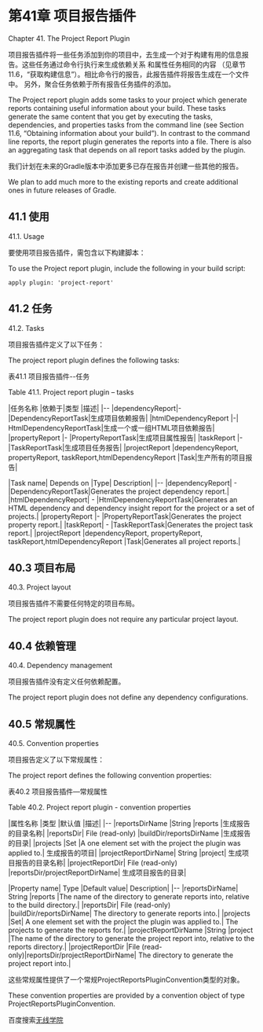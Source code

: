 # **第41章 项目报告插件**

Chapter 41. The Project Report Plugin

项目报告插件将一些任务添加到你的项目中，去生成一个对于构建有用的信息报告。这些任务通过命令行执行来生成依赖关系 和属性任务相同的内容  （见章节11.6，“获取构建信息”）。相比命令行的报告，此报告插件将报告生成在一个文件中。  另外，聚合任务依赖于所有报告任务插件的添加。

The Project report plugin adds some tasks to your project which generate reports containing useful information about your build. These tasks generate the same content that you get by executing the tasks, dependencies, and properties tasks from the command line (see Section 11.6, “Obtaining information about your build”). In contrast to the command line reports, the report plugin generates the reports into a file. There is also an aggregating task that depends on all report tasks added by the plugin.

我们计划在未来的Gradle版本中添加更多已存在报告并创建一些其他的报告。

We plan to add much more to the existing reports and create additional ones in future releases of Gradle.

## **41.1 使用**

41.1. Usage

要使用项目报告插件，需包含以下构建脚本：

To use the Project report plugin, include the following in your build script:

```
apply plugin: 'project-report'
```

## **41.2 任务**

41.2. Tasks

项目报告插件定义了以下任务：

The project report plugin defines the following tasks:

表41.1  项目报告插件--任务

Table 41.1. Project report plugin – tasks

|任务名称	|依赖于|类型	|描述|
|--
|dependencyReport|-	|DependencyReportTask|生成项目依赖报告|
|htmlDependencyReport	|-|	HtmlDependencyReportTask|生成一个或一组HTML项目依赖报告|
|propertyReport	|-	|PropertyReportTask|生成项目属性报告|
|taskReport	|-	|TaskReportTask|生成项目任务报告|
|projectReport	|dependencyReport, propertyReport, taskReport,htmlDependencyReport	|Task|生产所有的项目报告|


|Task name|	Depends on	|Type|	Description|
|--
|dependencyReport|	-	|DependencyReportTask|Generates the project dependency report.|
|htmlDependencyReport|	-	|HtmlDependencyReportTask|Generates an HTML dependency and dependency insight report for the project or a set of projects.|
|propertyReport	|-	|PropertyReportTask|Generates the project property report.|
|taskReport|	-	|TaskReportTask|Generates the project task report.|
|projectReport	|dependencyReport, propertyReport, taskReport,htmlDependencyReport	|Task|Generates all project reports.|



## **40.3 项目布局**

40.3. Project layout

项目报告插件不需要任何特定的项目布局。

The project report plugin does not require any particular project layout.

## **40.4  依赖管理**

40.4. Dependency management

项目报告插件没有定义任何依赖配置。

The project report plugin does not define any dependency configurations.

## **40.5 常规属性**

40.5. Convention properties

项目报告定义了以下常规属性：

The project report defines the following convention properties:

表40.2 项目报告插件—常规属性

Table 40.2. Project report plugin - convention properties

|属性名称	|类型	|默认值	|描述|
|--
|reportsDirName	|String	|reports	|生成报告的目录名称|
|reportsDir|	File (read-only)	|buildDir/reportsDirName	|生成报告的目录|
|projects	|Set<Project>	|A one element set with the project the plugin was applied to.|	生成报告的项目|
|projectReportDirName|	String	|project|	生成项目报告的目录名称|
|projectReportDir|	File (read-only)	|reportsDir/projectReportDirName|	生成项目报告的目录|



|Property name|	Type	|Default value|	Description|
|--
|reportsDirName|	String	|reports	|The name of the directory to generate reports into, relative to the build directory.|
|reportsDir|	File (read-only)	|buildDir/reportsDirName|	The directory to generate reports into.|
|projects	|Set<Project>|	A one element set with the project the plugin was applied to.|	The projects to generate the reports for.|
|projectReportDirName	|String	|project	|The name of the directory to generate the project report into, relative to the reports directory.|
|projectReportDir	|File (read-only)|reportsDir/projectReportDirName|	The directory to generate the project report into.|



这些常规属性提供了一个常规ProjectReportsPluginConvention类型的对象。

These convention properties are provided by a convention object of type ProjectReportsPluginConvention.

百度搜索[无线学院](http://wirelesscollege.cn)
